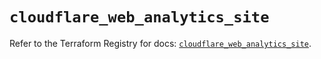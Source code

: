 # `cloudflare_web_analytics_site`

Refer to the Terraform Registry for docs: [`cloudflare_web_analytics_site`](https://registry.terraform.io/providers/cloudflare/cloudflare/5.1.0/docs/resources/web_analytics_site).
